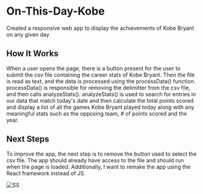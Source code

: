 # On-This-Day-Kobe
Created a responsive web app to display the achievements of Kobe Bryant on any given day

## How It Works
When a user opens the page, there is a button present for the user to submit the csv file containing the career stats of Kobe Bryant.
Then the file is read as text, and the data is processed using the processData() function. processData() is responsible for 
removing the delimitter from the csv file, and then calls analyzeStats(). 
analyzeStats() is used to search for entries in our data that match today's date and then calculate the total points scored 
and display a list of all the games Kobe Bryant played today along with any meaningful stats such as the opposing team, # of points scored and the year. 

## Next Steps 
To improve the app, the next step is to remove the button used to select the csv file. The app should already have access to the file and should run when the page is loaded. Additionally, I want to remake the app using the React framework instead of JS. 

![SS](https://user-images.githubusercontent.com/43581986/106825423-d8779880-6652-11eb-8742-dfe7c67d9ad7.jpg)

